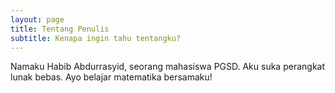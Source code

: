 ```yaml
---
layout: page
title: Tentang Penulis
subtitle: Kenapa ingin tahu tentangku?
---
```


Namaku Habib Abdurrasyid, seorang mahasiswa PGSD.
Aku suka perangkat lunak bebas.
Ayo belajar matematika bersamaku!

<!--
### My story

To be honest, I'm having some trouble remembering right now, so why don't you just watch [my movie](https://en.wikipedia.org/wiki/The_Princess_Bride_%28film%29) and it will answer **all** your questions.
-->
